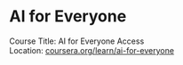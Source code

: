 # AI for Everyone

Course Title: AI for Everyone 
Access<br/>
Location: [coursera.org/learn/ai-for-everyone](https://www.coursera.org/learn/ai-for-everyone)